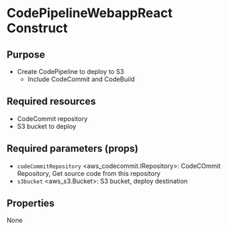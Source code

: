 # CodePipelineWebappReact Construct

## Purpose

- Create CodePipeline to deploy to S3
  - Include CodeCommit and CodeBuild

## Required resources

- CodeCommit repository
- S3 bucket to deploy

## Required parameters (props)

- `codeCommitRepository` <aws_codecommit.IRepository>: CodeCOmmit Repository, Get source code from this repository
- `s3bucket` <aws_s3.Bucket>: S3 bucket, deploy destination

## Properties

None
